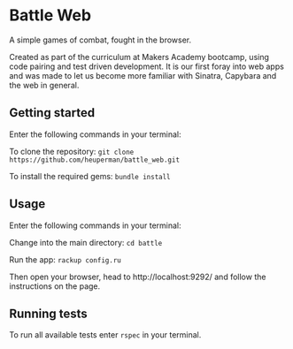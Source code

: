 # Battle Web

A simple games of combat, fought in the browser.

Created as part of the curriculum at Makers Academy bootcamp, using code pairing and test driven development. It is our first foray into web apps and was made to let us become more familiar with Sinatra, Capybara and the web in general.

## Getting started

Enter the following commands in your terminal:

To clone the repository:
`git clone https://github.com/heuperman/battle_web.git`

To install the required gems:
`bundle install`

## Usage

Enter the following commands in your terminal:

Change into the main directory:
`cd battle`

Run the app:
`rackup config.ru`

Then open your browser, head to http://localhost:9292/ and follow the instructions on the page.

## Running tests
To run all available tests enter `rspec` in your terminal.
